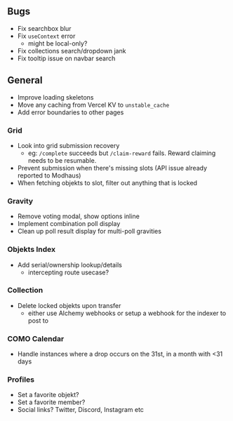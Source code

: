 ## Bugs

- Fix searchbox blur
- Fix `useContext` error
  - might be local-only?
- Fix collections search/dropdown jank
- Fix tooltip issue on navbar search

## General

- Improve loading skeletons
- Move any caching from Vercel KV to `unstable_cache`
- Add error boundaries to other pages

### Grid

- Look into grid submission recovery
  - eg: `/complete` succeeds but `/claim-reward` fails. Reward claiming needs to be resumable.
- Prevent submission when there's missing slots (API issue already reported to Modhaus)
- When fetching objekts to slot, filter out anything that is locked

### Gravity

- Remove voting modal, show options inline
- Implement combination poll display
- Clean up poll result display for multi-poll gravities

### Objekts Index

- Add serial/ownership lookup/details
  - intercepting route usecase?

### Collection

- Delete locked objekts upon transfer
  - either use Alchemy webhooks or setup a webhook for the indexer to post to

### COMO Calendar

- Handle instances where a drop occurs on the 31st, in a month with <31 days

### Profiles

- Set a favorite objekt?
- Set a favorite member?
- Social links? Twitter, Discord, Instagram etc
